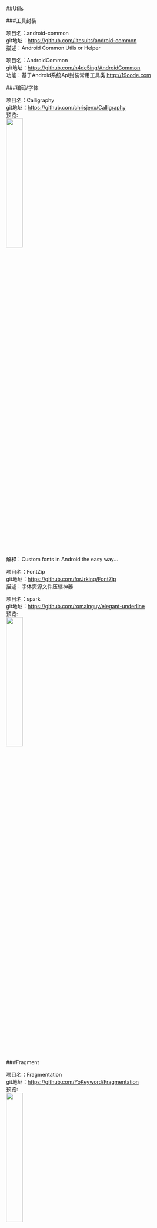 ##Utils<br>







###工具封装<br>





项目名：android-common<br>
git地址：https://github.com/litesuits/android-common<br>
描述：Android Common Utils or Helper<br>

项目名：AndroidCommon<br>
git地址：https://github.com/h4de5ing/AndroidCommon<br>
功能：基于Android系统Api封装常用工具类 http://19code.com<br>





###编码/字体<br>







项目名：Calligraphy<br>
git地址：https://github.com/chrisjenx/Calligraphy<br>
预览:<br>
<img src="https://github.com/chrisjenx/Calligraphy/raw/master/screenshot.png" width="30%"/><br><br>
解释：Custom fonts in Android the easy way...<br>

项目名：FontZip<br>
git地址：https://github.com/forJrking/FontZip<br>
描述：字体资源文件压缩神器<br>

项目名：spark<br>
git地址：https://github.com/romainguy/elegant-underline<br>
预览:<br>
<img src="https://github.com/romainguy/elegant-underline/raw/master/art/elegant-underline.png" width="30%"/><br><br>




###Fragment<br>





项目名：Fragmentation<br>
git地址：https://github.com/YoKeyword/Fragmentation<br>
预览:<br>
<img src="https://github.com/YoKeyword/Fragmentation/raw/master/gif/demo.gif" width="30%"/><br>
解释：<br>
A powerful library that manage Fragment for Android!<br>





###Log<br>





项目名：AndroidLog<br>
git地址：https://github.com/twiceyuan/AndroidLog<br>
预览:<br>
<img src="https://github.com/twiceyuan/AndroidLog/raw/master/art/json.png" width="30%"/><br><br>
解释：一个类实现更实用的 Android Log 工具 —— 1 个类，100 个方法、9 KiB<br>

项目名：logger<br>
git地址：https://github.com/orhanobut/logger<br>
预览:<br>
<img src="https://github.com/orhanobut/logger/raw/master/images/description.png" width="30%"/><br><br>
描述：Simple, pretty and powerful logger for android<br>


项目名：XLog<br>
git地址：https://github.com/promeG/XLog<br>
描述： Method call logging based on dexposed<br>





###Rx相关<br>






项目名：RxLifecycle<br>
git地址：https://github.com/trello/RxLifecycle<br>
描述：Lifecycle handling APIs for Android apps using RxJava<br>

项目名：RxDocs<br>
git地址：https://github.com/mcxiaoke/RxDocs<br>
解释：<br>
Rx和RxJava文档中文翻译项目<br>

项目名：AdvancedRxJava<br>
git地址：https://github.com/Piasy/AdvancedRxJava<br>
解释:<br>
Advanced RxJava http://akarnokd.blogspot.com/ 系列博客的中文翻译，已征得作者授权。<br>

项目名：Awesome-RxJava<br>
git地址：https://github.com/lzyzsd/Awesome-RxJava<br>
解释:<br>
RxJava resources<br>

项目名：RxBus<br>
git地址：https://github.com/AndroidKnife/RxBus<br>
解释:<br>
Event Bus By RxJava.<br>

项目名：rx-receivers<br>
git地址：https://github.com/f2prateek/rx-receivers<br>
解释:<br>
Reactive Bindings for BroadcastReceivers<br>








###Json/XMl<br>






项目名：FlatBuffer<br>
git地址：https://github.com/google/flatbuffers<br>
描述：Memory Efficient Serialization Library http://google.github.io/flatbuffers/<br>

项目名：ig-json-parser<br>
git地址：https://github.com/Instagram/ig-json-parser<br>
描述：Fast JSON parser for java projects<br>

项目名：fastjson<br>
git地址：https://github.com/alibaba/fastjson<br>
预览:<br>
<img src="https://github.com/alibaba/fastjson/raw/master/logo.jpg" width="30%"/><br><br>
解释： A fast JSON parser/generator for Java https://github.com/alibaba/fastjson/wiki<br>






###SharePreferences<br>







项目名：Treasure<br>
git地址：https://github.com/baoyongzhang/Treasure<br>
解释： Very easy to use wrapper library for Android SharePreferences<br>







###BLE/NFC/VA/VR<br>







项目名：android-beacon-library<br>
git地址：https://github.com/AltBeacon/android-beacon-library<br>
描述： Allows Android apps to interact with BLE beacons
<br>

项目名：FastBle<br>
git地址：https://github.com/Jasonchenlijian/FastBle<br>
解释：Android BLE 蓝牙开发框架，使用回调方式处理，搜索、连接、notify、indicate、读、写等一系列蓝牙操作<br>

项目名：android-BluetoothChat<br>
git地址:https://github.com/sirmordred/android-BluetoothChat<br>
预览:<br>
<img src="https://github.com/sirmordred/android-BluetoothChat/raw/master/screenshots/2-devices.png" width="30%"/><br>








###性能/优化/分析/线上回馈<br>








项目名：CrashWoodpecker<br>
git地址：https://github.com/drakeet/CrashWoodpecker<br>
预览:<br>
<img src="https://github.com/drakeet/CrashWoodpecker/raw/master/art/s2.png" width="30%"/><br><br>
解释：A nice exception handler library support showing logs both on Logcat & Woodpecker.<br>

项目名：LogReport<br>
git地址：https://github.com/wenmingvs/LogReport<br>
预览:<br>
<img src="https://camo.githubusercontent.com/2af4594399fa69d85eb9b81f099f77586e6f33bf/687474703a2f2f7777312e73696e61696d672e636e2f6d773639302f363931636331353167773166357a6230716f72396e6a32303870303932676d312e6a7067" width="30%"/><br><br>
解释：崩溃日志上传框架<br>

项目名：Toast-PhoneGap-Plugin<br>
git地址：https://github.com/EddyVerbruggen/Toast-PhoneGap-Plugin<br>
预览:<br>
<img src="https://github.com/EddyVerbruggen/Toast-PhoneGap-Plugin/raw/master/screenshots/screenshot-ios-toast.png" width="30%"/><br>

项目名：android-crash<br>
git地址：https://github.com/msdx/android-crash<br>
预览: android程序崩溃异常处理框架<br>

项目名：AnotherMonitor<br>
git地址:https://github.com/AntonioRedondo/AnotherMonitor<br>
解释:<br>
Monitors and records the CPU and memory usage of Android devices https://play.google.com/store/apps/details?id=org.anothermonitor<br>
预览:<br>
<img src="https://camo.githubusercontent.com/e8a643e7373bfa716cc54ac949a12c6c760639c9/68747470733a2f2f6c68342e67677068742e636f6d2f6766774d683449683056443041617849385f656831316d364352755f7a5357362d5536463235416a43646c556a436b6c69574842674a4d684462336550646c5f454d6f54" width="30%"/><br>

项目名：AndroidJniBitmapOperations<br>
git地址:https://github.com/AndroidDeveloperLB/AndroidJniBitmapOperations<br>
解释:<br>
Allows to perform various simple operations on bitmaps via JNI , while also providing some protection against OOM using the native Java environment on Android<br>
预览:<br>
<img src="https://raw.githubusercontent.com/AndroidDeveloperLB/AndroidJniBitmapOperations/master/demo.gif" width="30%"/><br>







###开发提速<br>





项目名：android-selector-chapek<br>
git地址：https://github.com/inmite/android-selector-chapek<br>
预览:<br>
<img src="https://github.com/inmite/android-selector-chapek/raw/master/img/select_option.png" width="30%"/><br><br>
解释：Android Studio plugin which automatically generates drawable selectors from appropriately named resources<br>


项目名：android-strings-search-plugin<br>
git地址：https://github.com/konifar/android-strings-search-plugin<br>
预览:<br>
<img src="https://github.com/konifar/android-strings-search-plugin/raw/master/art/demo.gif" width="30%"/><br><br>
解释：This plugin makes it easy to search text in strings resources<br>

项目名：Floppy<br>
git地址：https://github.com/FabianTerhorst/Floppy<br>
解释：<br>
Fast key value storage for java<br>

项目名：androidstudio-plugins<br>
git地址：https://github.com/dreamlivemeng/androidstudio-plugins<br>
解释：<br>
AndroidStudio 优秀插件汇总<br>

项目名：svg2android<br>
git地址：https://github.com/inloop/svg2android<br>
预览:（SVG to Android VectorDrawable XML resource file http://inloop.github.io/svg2android）<br>
<img src="https://github.com/inloop/svg2android/raw/gh-pages/img/example_imported_svg.png" width="30%"/><br>

项目名：TinyPinyin<br>
git地址：https://github.com/promeG/TinyPinyin<br>
解释：适用于Java和Android的快速、低内存占用的汉字转拼音库<br>

项目名：EncryptedPreferences<br>
git地址:https://github.com/PDDStudio/EncryptedPreferences<br>
解释：AES-256 encrypted SharedPreferences for Android.<br>

项目名：android-postfix-plugin<br>
git地址：https://github.com/takahirom/android-postfix-plugin<br>
预览: <img src="https://cloud.githubusercontent.com/assets/1386930/10118005/8d45e898-64a6-11e5-8c32-8f38b0105177.gif" width="30%" /><br>
描述：Android postfix plugin for AndroidStudio<br>

项目名：FindViewByMe<br>
git地址：https://github.com/laobie/FindViewByMe<br>
预览: <img src="http://ac-qygvx1cc.clouddn.com/fa8259e43ce35445.png" width="30%" /><br>
描述：FindViewByMe是一个自动生成FindViewById代码的IDEA/Android Studio插件<br>

项目名：ECTranslation<br>
git地址：https://github.com/Skykai521/ECTranslation<br>
预览: <img src="https://github.com/Skykai521/ECTranslation/raw/master/img/translation_img.png" width="30%" /><br>
描述：AS 翻译<br>

项目名：android-material-design-icon-generator-plugin<br>
git地址：https://github.com/konifar/android-material-design-icon-generator-plugin<br>
预览:<br>
<img src="https://raw.githubusercontent.com/konifar/android-material-design-icon-generator-plugin/master/docs/capture.gif" width="30%" /><br>

项目名：permissions-dispatcher-plugin<br>
git地址：https://github.com/shiraji/permissions-dispatcher-plugin<br>
预览:<br>
<img src="https://github.com/shiraji/permissions-dispatcher-plugin/raw/master/website/images/pd.gif" width="30%" /><br>

项目名：eventbus-intellij-plugin<br>
git地址：https://github.com/kgmyshin/eventbus-intellij-plugin<br>
预览:<br>
<img src="https://raw.githubusercontent.com/kgmyshin/eventbus-intellij-plugin/master/art/cap.gif" width="30%" /><br>

项目名：Secured-Preference-Store<br>
git地址：https://github.com/iamMehedi/Secured-Preference-Store<br>
解释:<br>
A cryptography library and a SharedPreferences wrapper for Android that encrypts the content with 256 bit AES encryption. The Encryption key is securely stored in device's KeyStore<br>


###素材/Icon<br>



项目名：Icons<br>
git地址：https://github.com/materialos/Icons<br>
预览:<br>
<img src="https://cloud.githubusercontent.com/assets/5341898/9100839/4076791e-3b94-11e5-8dc3-f7e7f9f40549.png" width="30%"/><br>

项目名：Android-Material-Icon-Generator<br>
git地址：https://github.com/Maddoc42/Android-Material-Icon-Generator<br>
预览:<br>
<img src="https://github.com/Maddoc42/Android-Material-Icon-Generator/raw/master/screenshots/01.small.png" width="30%"/><br>
描述：Android icons with looooong material shadows! http://bitdroid.de/Android-Material-Icon-Generator<br>


